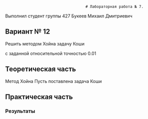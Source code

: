                                         # Лабораторная работа № 7.

Выполнил студент группы 427
Букеев Михаил Дмитриевич

## Вариант № 12
Решить методом Хойна задачу Коши



с заданной относительной точностью 0.01

## Теоретическая часть

Метод Хойна
Пусть поставлена задача Коши


## Практическая часть


### Результаты

